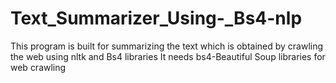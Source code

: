 # Text_Summarizer_Using-_Bs4-nlp
This program is built for summarizing the text which is obtained by crawling the web using nltk and Bs4 libraries
It needs bs4-Beautiful Soup libraries for web crawling 

